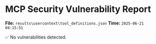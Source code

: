 # MCP Security Vulnerability Report
**File:** `results\usercontext\tool_definitions.json`
**Time:** `2025-06-21 04:15:51`

✅ No vulnerabilities detected.
